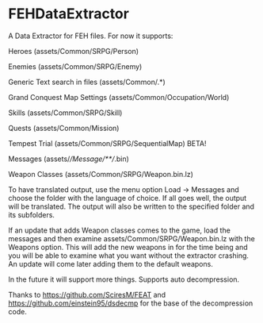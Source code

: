 # FEHDataExtractor

A Data Extractor for FEH files. For now it supports:

Heroes (assets/Common/SRPG/Person)

Enemies (assets/Common/SRPG/Enemy)

Generic Text search in files (assets/Common/.*)

Grand Conquest Map Settings (assets/Common/Occupation/World)

Skills (assets/Common/SRPG/Skill)

Quests (assets/Common/Mission)

Tempest Trial (assets/Common/SRPG/SequentialMap) BETA!

Messages (assets/*/Message/**/*.bin)

Weapon Classes (assets/Common/SRPG/Weapon.bin.lz)

To have translated output, use the menu option Load -> Messages and choose the folder with the language of choice. If all goes well, the output will be translated. The output will also be written to the specified folder and its subfolders.

If an update that adds Weapon classes comes to the game, load the messages and then examine assets/Common/SRPG/Weapon.bin.lz with the Weapons option. This will add the new weapons in for the time being and you will be able to examine what you want without the extractor crashing. An update will come later adding them to the default weapons.

In the future it will support more things. Supports auto decompression.

Thanks to https://github.com/SciresM/FEAT and https://github.com/einstein95/dsdecmp for the base of the decompression code.